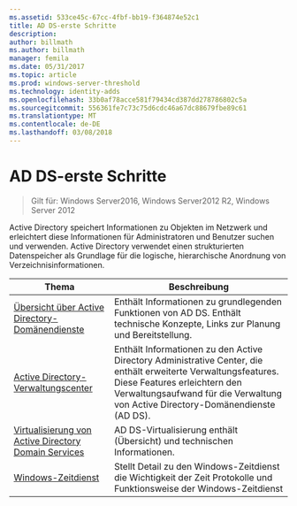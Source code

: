 ```yaml
---
ms.assetid: 533ce45c-67cc-4fbf-bb19-f364874e52c1
title: AD DS-erste Schritte
description: 
author: billmath
ms.author: billmath
manager: femila
ms.date: 05/31/2017
ms.topic: article
ms.prod: windows-server-threshold
ms.technology: identity-adds
ms.openlocfilehash: 33b0af78acce581f79434cd387dd278786802c5a
ms.sourcegitcommit: 556361fe7c73c75d6cdc46a67dc88679fbe89c61
ms.translationtype: MT
ms.contentlocale: de-DE
ms.lasthandoff: 03/08/2018
---
```

# <a name="ad-ds-getting-started"></a>AD DS-erste Schritte

>Gilt für: Windows Server2016, Windows Server2012 R2, Windows Server 2012

Active Directory speichert Informationen zu Objekten im Netzwerk und erleichtert diese Informationen für Administratoren und Benutzer suchen und verwenden. Active Directory verwendet einen strukturierten Datenspeicher als Grundlage für die logische, hierarchische Anordnung von Verzeichnisinformationen.  
  
  
Thema  |Beschreibung    
---------|---------  
   [Übersicht über Active Directory-Domänendienste](../ad-ds/get-started/virtual-dc/Active-Directory-Domain-Services-Overview.md) | Enthält Informationen zu grundlegenden Funktionen von AD DS. Enthält technische Konzepte, Links zur Planung und Bereitstellung.     |         
   [Active Directory-Verwaltungscenter](../ad-ds/get-started/adac/Active-Directory-Administrative-Center.md) |  Enthält Informationen zu den Active Directory Administrative Center, die enthält erweiterte Verwaltungsfeatures. Diese Features erleichtern den Verwaltungsaufwand für die Verwaltung von Active Directory-Domänendienste (AD DS).      |    
   [Virtualisierung von Active Directory Domain Services](../ad-ds/get-started/virtual-dc/Active-Directory-Domain-Services-Virtualization.md) |AD DS-Virtualisierung enthält (Übersicht) und technischen Informationen.        |    
   [Windows-Zeitdienst](../../networking/windows-time-service/Windows-Time-Service.md) |Stellt Detail zu den Windows-Zeitdienst die Wichtigkeit der Zeit Protokolle und Funktionsweise der Windows-Zeitdienst  
   
  
    
  
  



